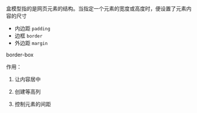 盒模型指的是网页元素的结构。当指定一个元素的宽度或高度时，便设置了元素内容的尺寸

- 内边距  `padding`
- 边框 `border`
- 外边距 `margin`

border-box

作用：

1) 让内容居中

2) 创建等高列

3) 控制元素的间距

